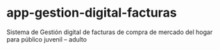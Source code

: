 # app-gestion-digital-facturas
Sistema de Gestión digital de facturas de compra de mercado del hogar para público juvenil – adulto
